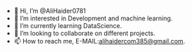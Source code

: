 - 👋 Hi, I’m @AliHaider0781
- 👀 I’m interested in Development and machine learning.
- 🌱 I’m currently learning DataScience.
- 💞️ I’m looking to collaborate on different projects.
- 📫 How to reach me, E-MAIL:alihaidercom385@gmail.com.

<!---
AliHaider0781/AliHaider0781 is a ✨ particular ✨ repository because its `README.md` (this file) appears on your GitHub profile.
You can click the Preview link to take a look at your changes.
--->
